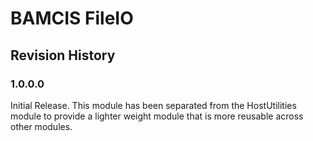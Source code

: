 # BAMCIS FileIO

## Revision History

### 1.0.0.0
Initial Release. This module has been separated from the HostUtilities module to provide a lighter weight module that is more reusable across other modules.